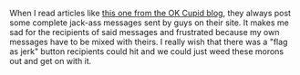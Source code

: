When I read articles like [this one from the OK Cupid blog](http://blog.okcupid.com/index.php/2009/09/03/how-to-get-people-to-reply-to-your-messages-in-online-dating-part-i/), they always post some complete jack-ass messages sent by guys on their site. It makes me sad for the recipients of said messages and frustrated because my own messages have to be mixed with theirs. I really wish that there was a "flag as jerk" button recipients could hit and we could just weed these morons out and get on with it.
